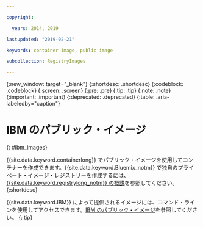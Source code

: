 ```yaml
---

copyright:

  years: 2014, 2019

lastupdated: "2019-02-21"

keywords: container image, public image

subcollection: RegistryImages

---
```


{:new_window: target="_blank"}
{:shortdesc: .shortdesc}
{:codeblock: .codeblock}
{:screen: .screen}
{:pre: .pre}
{:tip: .tip}
{:note: .note}
{:important: .important}
{:deprecated: .deprecated}
{:table: .aria-labeledby="caption"}

# IBM のパブリック・イメージ
{: #ibm_images}

{{site.data.keyword.containerlong}} でパブリック・イメージを使用してコンテナーを作成できます。{{site.data.keyword.Bluemix_notm}} で独自のプライベート・イメージ・レジストリーを作成するには、[{{site.data.keyword.registrylong_notm}} の概説](/docs/services/Registry?topic=registry-index#index)を参照してください。
{:shortdesc}

{{site.data.keyword.IBM}} によって提供されるイメージには、コマンド・ラインを使用してアクセスできます。[IBM のパブリック・イメージ](/docs/services/Registry?topic=registry-public_images#public_images)を参照してください。
{: tip}
